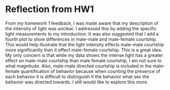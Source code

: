 # Reflection from HW1
From my homework 1 feedback, I was made aware that my description of the intensity of light was unclear. 
I addressed this by adding the specific light measurements to my introduction. It was also suggested that 
I add a fourth plot to show differences in male-male and male-female courtship. This would help illustrate 
that the light intensity effects male-male courtship more significantly than it effect male-female courtship. 
This is a great idea. My only concern is that while my data shows the intense light has a greater effect on 
male-male courtship than male female courtship, I am not sure to what magnitude. Also, male-male directed 
courtship is included in the male-female quantification of behavior because when counting the presence of each 
behavior it is difficult to distinguish if the behavior what sex the behavior was directed towards. I still 
would like to explore this more.
